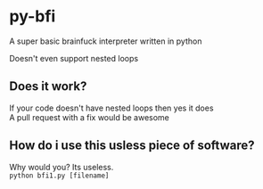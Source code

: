 # py-bfi
 A super basic brainfuck interpreter written in python
 
 Doesn't even support nested loops
## Does it work?
 If your code doesn't have nested loops then yes it does \
 A pull request with a fix would be awesome
## How do i use this usless piece of software?
 Why would you? Its useless. \
 ```python bfi1.py [filename]```